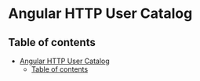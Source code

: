# Angular HTTP User Catalog
## Table of contents
- [Angular HTTP User Catalog](#angular-http-user-catalog)
  - [Table of contents](#table-of-contents)

